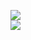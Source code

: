 [![](https://img.shields.io/badge/Made%20With-Github%20Spray-lightgrey.svg?style=for-the-badge&logo=github)](https://github.com/Annihil/github-spray#28145)  
[![](https://i.imgur.com/2DrTn0Z.gif)](https://github.com/Annihil/github-spray)